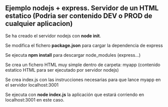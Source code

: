 ## Ejemplo nodejs + express. Servidor de un HTML estatico (Podria ser contenido DEV o PROD de cualquier aplicacion)

Se ha creado el servidor nodejs con <b>node init</b>.

Se modifica el fichero <b>package.json</b> para cargar la dependencia de express

Se ejecuta <b>npm install</b> para descargar node_modules (express...)

Se crea un fichero HTML muy simple dentro de carpeta: myapp (contenido estatico HTML para ser ejecutado por servidor nodejs)

Se crea index.js con las instrucciones necesarias para que lance myapp en el servidor localhost:3001

Se ejecuta con <b>node index.js</b> la aplicación que estará corriendo en localhost:3001 en este caso.
